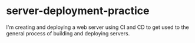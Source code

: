 # server-deployment-practice
I'm creating and deploying a web server using CI and CD to get used to the general process of building and deploying servers.
